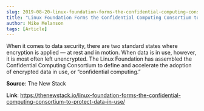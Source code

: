 ```yaml
---
slug: 2019-08-20-linux-foundation-forms-the-confidential-computing-consortium-to-protect-data-in-use
title: "Linux Foundation Forms the Confidential Computing Consortium to Protect Data In Use"
author: Mike Melanson
tags: [Article]
---
```

When it comes to data security, there are two standard states where encryption is applied — at rest and in motion. When data is in use, however, it is most often left unencrypted. The Linux Foundation has assembled the Confidential Computing Consortium to define and accelerate the adoption of encrypted data in use, or “confidential computing.”

**Source**: The New Stack

**Link**: https://thenewstack.io/linux-foundation-forms-the-confidential-computing-consortium-to-protect-data-in-use/